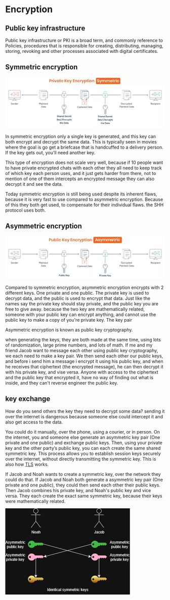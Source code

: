 # Encryption

## Public key infrastructure
Public key infrastructure or PKI is a broad term, and commonly reference to Policies, procedures that is responsible for creating, distributing, managing, storing, revoking and other processes associated with digital certificates.

## Symmetric encryption

![alt text](pivate-key-encryption.webp)

In symmetric encryption only a single key is generated, and this key can both encrypt and decrypt the same data. This is typically seen in movies where the goal is go get a briefcase that is handcuffed to a delivery person. If the key gets out, you'll need another key.

This type of encryption does not scale very well, because if 10 people want to have private encrypted chats with each other they all need to keep track of which key each person uses, and it just gets harder from there, not to mention of one of them intercepts an encrypted message they can also decrypt it and see the data.

Today symmetric encryption is still being used despite its inherent flaws, because it is very fast to use compared to asymmetric encryption. Because of this they both get used, to compensate for their individual flaws. the SHH protocol uses both.

## Asymmetric encryption

![alt text](public-key-encryption.webp)

Compared to symmetric encryption, asymmetric encryption encrypts with 2 different keys. One private and one public. The private key is used to decrypt data, and the public is used to encrypt that data. Just like the names say the private key should stay private, and the public key you are free to give away. because the two key are mathematically related, someone with your public key can encrypt anything, and cannot use the public key to make a copy of you're private key.
The key pair

Asymmetric encryption is known as public key cryptography.

when generating the keys, they are both made at the same time, using lots of randomization, large prime numbers, and lots of math. If me and my friend Jacob want to message each other using public key cryptography, we each need to make a key pair. We then send each other our public keys, and before i send him a message i encrypt it using his public key, and when he receives that ciphertext (the encrypted message), he can then decrypt it with his private key, and vise versa. Anyone with access to the ciphertext and the public key that encrypted it, have no way of finding out what is inside, and they can't reverse engineer the public key.

## key exchange
How do you send others the key they need to decrypt some data? sending it over the internet is dangerous because someone else could intercept it and also get access to the data.

You could do it manually, over the phone, using a courier, or in person. On the internet, you  and someone else generate an asymmetric key pair (One private and one public) and exchange public keys. Then, using your private key and the other party’s public key, you can each create the same shared symmetric key. This process allows you to establish session keys securely over the internet, without directly transmitting the symmetric key. This is also how [TLS](https://www.cloudflare.com/learning/ssl/transport-layer-security-tls/) works.

If Jacob and Noah wants to create a symmetric key, over the network they could do that. If Jacob and Noah both generate a asymmetric key pair (One private and one public), they could then send each other their public keys. Then Jacob combines his private key, and Noah's public key and vice versa. They each create the exact same symmetric key, because their keys were mathematically related.

![keys](key-exchange.drawio.png)